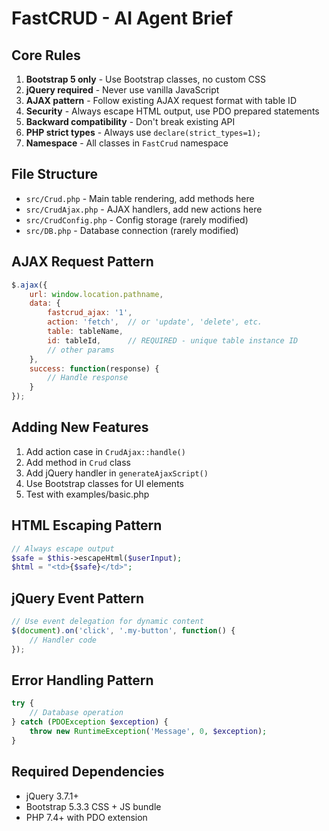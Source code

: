 # FastCRUD - AI Agent Brief

## Core Rules
1. **Bootstrap 5 only** - Use Bootstrap classes, no custom CSS
2. **jQuery required** - Never use vanilla JavaScript  
3. **AJAX pattern** - Follow existing AJAX request format with table ID
4. **Security** - Always escape HTML output, use PDO prepared statements
5. **Backward compatibility** - Don't break existing API
6. **PHP strict types** - Always use `declare(strict_types=1);`
7. **Namespace** - All classes in `FastCrud` namespace

## File Structure
- `src/Crud.php` - Main table rendering, add methods here
- `src/CrudAjax.php` - AJAX handlers, add new actions here
- `src/CrudConfig.php` - Config storage (rarely modified)
- `src/DB.php` - Database connection (rarely modified)

## AJAX Request Pattern
```javascript
$.ajax({
    url: window.location.pathname,
    data: {
        fastcrud_ajax: '1',
        action: 'fetch',  // or 'update', 'delete', etc.
        table: tableName,
        id: tableId,      // REQUIRED - unique table instance ID
        // other params
    },
    success: function(response) {
        // Handle response
    }
});
```

## Adding New Features
1. Add action case in `CrudAjax::handle()`
2. Add method in `Crud` class  
3. Add jQuery handler in `generateAjaxScript()`
4. Use Bootstrap classes for UI elements
5. Test with examples/basic.php

## HTML Escaping Pattern
```php
// Always escape output
$safe = $this->escapeHtml($userInput);
$html = "<td>{$safe}</td>";
```

## jQuery Event Pattern
```javascript
// Use event delegation for dynamic content
$(document).on('click', '.my-button', function() {
    // Handler code
});
```

## Error Handling Pattern
```php
try {
    // Database operation
} catch (PDOException $exception) {
    throw new RuntimeException('Message', 0, $exception);
}
```

## Required Dependencies
- jQuery 3.7.1+
- Bootstrap 5.3.3 CSS + JS bundle
- PHP 7.4+ with PDO extension